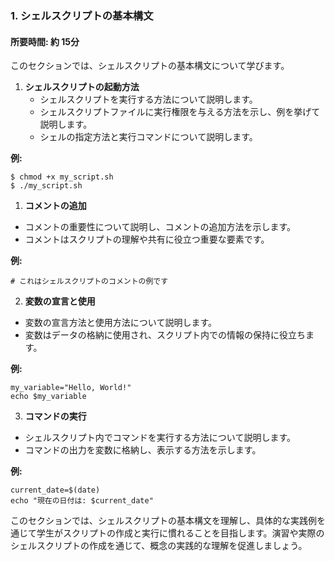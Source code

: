 ### 1. シェルスクリプトの基本構文

#### 所要時間: 約 15分

このセクションでは、シェルスクリプトの基本構文について学びます。

1. **シェルスクリプトの起動方法**
   - シェルスクリプトを実行する方法について説明します。
   - シェルスクリプトファイルに実行権限を与える方法を示し、例を挙げて説明します。
   - シェルの指定方法と実行コマンドについて説明します。

**例:**
```shell
$ chmod +x my_script.sh
$ ./my_script.sh
```

1. **コメントの追加** 
- コメントの重要性について説明し、コメントの追加方法を示します。
- コメントはスクリプトの理解や共有に役立つ重要な要素です。

**例:** 

```shell
# これはシェルスクリプトのコメントの例です
``` 
2. **変数の宣言と使用** 
- 変数の宣言方法と使用方法について説明します。
- 変数はデータの格納に使用され、スクリプト内での情報の保持に役立ちます。

**例:** 

```shell
my_variable="Hello, World!"
echo $my_variable
``` 
3. **コマンドの実行** 
- シェルスクリプト内でコマンドを実行する方法について説明します。
- コマンドの出力を変数に格納し、表示する方法を示します。

**例:** 

```shell
current_date=$(date)
echo "現在の日付は: $current_date"
```

このセクションでは、シェルスクリプトの基本構文を理解し、具体的な実践例を通じて学生がスクリプトの作成と実行に慣れることを目指します。演習や実際のシェルスクリプトの作成を通じて、概念の実践的な理解を促進しましょう。
